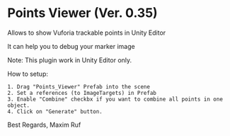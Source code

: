 # Points Viewer (Ver. 0.35)

Allows to show Vuforia trackable points in Unity Editor

It can help you to debug your marker image


Note: This plugin work in Unity Editor only.

How to setup:

	1. Drag "Points_Viewer" Prefab into the scene
	2. Set a references (to ImageTargets) in Prefab
	3. Enable "Combine" checkbx if you want to combine all points in one object.
	4. Click on "Generate" button.



  Best Regards, Maxim Ruf
